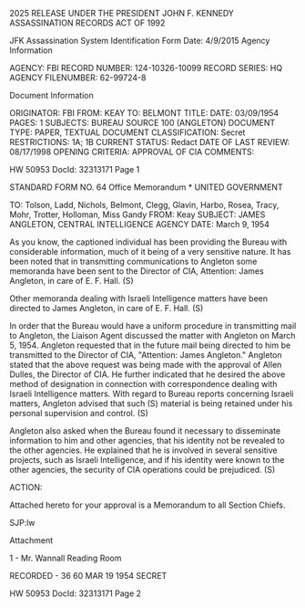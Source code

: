 2025 RELEASE UNDER THE PRESIDENT JOHN F. KENNEDY ASSASSINATION RECORDS ACT OF 1992

JFK Assassination System
Identification Form
Date: 4/9/2015
Agency Information

AGENCY: FBI
RECORD NUMBER: 124-10326-10099
RECORD SERIES: HQ
AGENCY FILENUMBER: 62-99724-8

Document Information

ORIGINATOR: FBI
FROM: KEAY
TO: BELMONT
TITLE:
DATE: 03/09/1954
PAGES: 1
SUBJECTS: BUREAU SOURCE 100 (ANGLETON)
DOCUMENT TYPE: PAPER, TEXTUAL DOCUMENT
CLASSIFICATION: Secret
RESTRICTIONS: 1A; 1B
CURRENT STATUS: Redact
DATE OF LAST REVIEW: 08/17/1998
OPENING CRITERIA: APPROVAL OF CIA
COMMENTS:

HW 50953 DocId: 32313171 Page 1

STANDARD FORM NO. 64
Office Memorandum * UNITED GOVERNMENT

TO: Tolson, Ladd, Nichols, Belmont, Clegg, Glavin, Harbo, Rosea, Tracy, Mohr, Trotter, Holloman, Miss Gandy
FROM: Keay
SUBJECT: JAMES ANGLETON, CENTRAL INTELLIGENCE AGENCY
DATE: March 9, 1954

As you know, the captioned individual has been providing the Bureau with considerable information, much of it being of a very sensitive nature. It has been noted that in transmitting communications to Angleton some memoranda have been sent to the Director of CIA, Attention: James Angleton, in care of E. F. Hall. (S)

Other memoranda dealing with Israeli Intelligence matters have been directed to James Angleton, in care of E. F. Hall. (S)

In order that the Bureau would have a uniform procedure in transmitting mail to Angleton, the Liaison Agent discussed the matter with Angleton on March 5, 1954. Angleton requested that in the future mail being directed to him be transmitted to the Director of CIA, "Attention: James Angleton." Angleton stated that the above request was being made with the approval of Allen Dulles, the Director of CIA. He further indicated that he desired the above method of designation in connection with correspondence dealing with Israeli Intelligence matters. With regard to Bureau reports concerning Israeli matters, Angleton advised that such (S) material is being retained under his personal supervision and control. (S)

Angleton also asked when the Bureau found it necessary to disseminate information to him and other agencies, that his identity not be revealed to the other agencies. He explained that he is involved in several sensitive projects, such as Israeli Intelligence, and if his identity were known to the other agencies, the security of CIA operations could be prejudiced. (S)

ACTION:

Attached hereto for your approval is a Memorandum to all Section Chiefs.

SJP:lw

Attachment

1 - Mr. Wannall
Reading Room

RECORDED - 36
60 MAR 19 1954 SECRET

HW 50953 DocId: 32313171 Page 2
